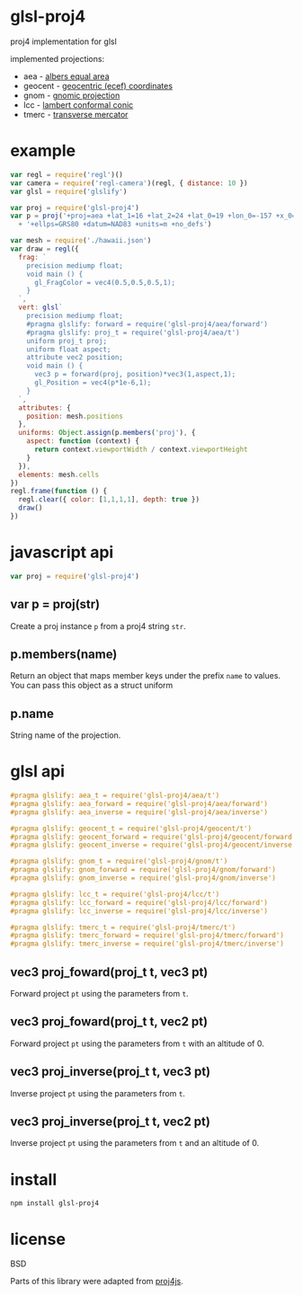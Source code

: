 # glsl-proj4

proj4 implementation for glsl

implemented projections:

* aea - [albers equal area](http://proj4.org/projections/aea.html)
* geocent - [geocentric (ecef) coordinates](https://en.wikipedia.org/wiki/ECEF)
* gnom - [gnomic projection](http://proj4.org/projections/gnom.html)
* lcc - [lambert conformal conic](http://proj4.org/projections/lcc.html)
* tmerc - [transverse mercator](http://proj4.org/projections/tmerc.html)

# example

``` js
var regl = require('regl')()
var camera = require('regl-camera')(regl, { distance: 10 })
var glsl = require('glslify')

var proj = require('glsl-proj4')
var p = proj('+proj=aea +lat_1=16 +lat_2=24 +lat_0=19 +lon_0=-157 +x_0=0 +y_0=0'
  + '+ellps=GRS80 +datum=NAD83 +units=m +no_defs')

var mesh = require('./hawaii.json')
var draw = regl({
  frag: `
    precision mediump float;
    void main () {
      gl_FragColor = vec4(0.5,0.5,0.5,1);
    }
  `,
  vert: glsl`
    precision mediump float;
    #pragma glslify: forward = require('glsl-proj4/aea/forward')
    #pragma glslify: proj_t = require('glsl-proj4/aea/t')
    uniform proj_t proj;
    uniform float aspect;
    attribute vec2 position;
    void main () {
      vec3 p = forward(proj, position)*vec3(1,aspect,1);
      gl_Position = vec4(p*1e-6,1);
    }
  `,
  attributes: {
    position: mesh.positions
  },
  uniforms: Object.assign(p.members('proj'), {
    aspect: function (context) {
      return context.viewportWidth / context.viewportHeight
    }
  }),
  elements: mesh.cells
})
regl.frame(function () {
  regl.clear({ color: [1,1,1,1], depth: true })
  draw()
})
```

# javascript api

``` js
var proj = require('glsl-proj4')
```

## var p = proj(str)

Create a proj instance `p` from a proj4 string `str`.

## p.members(name)

Return an object that maps member keys under the prefix `name` to values. You
can pass this object as a struct uniform

## p.name

String name of the projection.

# glsl api

``` glsl
#pragma glslify: aea_t = require('glsl-proj4/aea/t')
#pragma glslify: aea_forward = require('glsl-proj4/aea/forward')
#pragma glslify: aea_inverse = require('glsl-proj4/aea/inverse')

#pragma glslify: geocent_t = require('glsl-proj4/geocent/t')
#pragma glslify: geocent_forward = require('glsl-proj4/geocent/forward')
#pragma glslify: geocent_inverse = require('glsl-proj4/geocent/inverse')

#pragma glslify: gnom_t = require('glsl-proj4/gnom/t')
#pragma glslify: gnom_forward = require('glsl-proj4/gnom/forward')
#pragma glslify: gnom_inverse = require('glsl-proj4/gnom/inverse')

#pragma glslify: lcc_t = require('glsl-proj4/lcc/t')
#pragma glslify: lcc_forward = require('glsl-proj4/lcc/forward')
#pragma glslify: lcc_inverse = require('glsl-proj4/lcc/inverse')

#pragma glslify: tmerc_t = require('glsl-proj4/tmerc/t')
#pragma glslify: tmerc_forward = require('glsl-proj4/tmerc/forward')
#pragma glslify: tmerc_inverse = require('glsl-proj4/tmerc/inverse')
```

## vec3 proj_foward(proj_t t, vec3 pt)

Forward project `pt` using the parameters from `t`.

## vec3 proj_foward(proj_t t, vec2 pt)

Forward project `pt` using the parameters from `t` with an altitude of 0.

## vec3 proj_inverse(proj_t t, vec3 pt)

Inverse project `pt` using the parameters from `t`.

## vec3 proj_inverse(proj_t t, vec2 pt)

Inverse project `pt` using the parameters from `t` and an altitude of 0.

# install

```
npm install glsl-proj4
```

# license

BSD

Parts of this library were adapted from
[proj4js](https://github.com/proj4js/proj4js).
